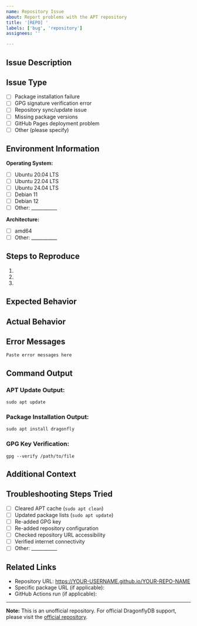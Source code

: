 ```yaml
---
name: Repository Issue
about: Report problems with the APT repository
title: '[REPO] '
labels: ['bug', 'repository']
assignees: ''

---
```


## Issue Description
<!-- Provide a clear and concise description of the issue -->

## Issue Type
<!-- Check all that apply -->
- [ ] Package installation failure
- [ ] GPG signature verification error
- [ ] Repository sync/update issue
- [ ] Missing package versions
- [ ] GitHub Pages deployment problem
- [ ] Other (please specify)

## Environment Information
**Operating System:**
- [ ] Ubuntu 20.04 LTS
- [ ] Ubuntu 22.04 LTS
- [ ] Ubuntu 24.04 LTS
- [ ] Debian 11
- [ ] Debian 12
- [ ] Other: ___________

**Architecture:** 
- [ ] amd64
- [ ] Other: ___________

## Steps to Reproduce
<!-- Provide detailed steps to reproduce the issue -->
1. 
2. 
3. 

## Expected Behavior
<!-- Describe what you expected to happen -->

## Actual Behavior
<!-- Describe what actually happened -->

## Error Messages
<!-- Include any error messages or logs -->
```
Paste error messages here
```

## Command Output
<!-- Include the output of relevant commands -->

### APT Update Output:
```
sudo apt update
```

### Package Installation Output:
```
sudo apt install dragonfly
```

### GPG Key Verification:
```
gpg --verify /path/to/file
```

## Additional Context
<!-- Add any other context about the problem here -->

## Troubleshooting Steps Tried
<!-- Check all that you've already attempted -->
- [ ] Cleared APT cache (`sudo apt clean`)
- [ ] Updated package lists (`sudo apt update`)
- [ ] Re-added GPG key
- [ ] Re-added repository configuration
- [ ] Checked repository URL accessibility
- [ ] Verified internet connectivity
- [ ] Other: ___________

## Related Links
<!-- Include any relevant links -->
- Repository URL: https://YOUR-USERNAME.github.io/YOUR-REPO-NAME
- Specific package URL (if applicable): 
- GitHub Actions run (if applicable): 

---

**Note:** This is an unofficial repository. For official DragonflyDB support, please visit the [official repository](https://github.com/dragonflydb/dragonfly/issues).